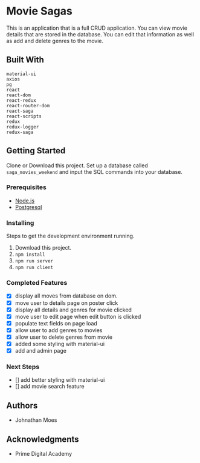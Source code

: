 # Movie Sagas

This is an application that is a full CRUD application. You can view movie details that are stored in the database. You can edit that information as well as add and delete genres to the movie.

## Built With

    material-ui
    axios
    pg
    react
    react-dom
    react-redux
    react-router-dom
    react-saga
    react-scripts
    redux
    redux-logger
    redux-saga

## Getting Started

Clone or Download this project. Set up a database called `saga_movies_weekend` and input the SQL commands into your database.

### Prerequisites

- [Node.js](https://nodejs.org/en/)
- [Postgresql](https://www.postgresql.org/)

### Installing

Steps to get the development environment running.

1. Download this project.
2. `npm install`
3. `npm run server`
4. `npm run client`

### Completed Features
- [x] display all moves from database on dom.
- [x] move user to details page on poster click
- [x] display all details and genres for movie clicked
- [x] move user to edit page when edit button is clicked
- [x] populate text fields on page load
- [x] allow user to add genres to movies
- [x] allow user to delete genres from movie
- [x] added some styling with material-ui
- [x] add and admin page

### Next Steps
- [] add better styling with material-ui
- [] add movie search feature

## Authors

* Johnathan Moes

## Acknowledgments

* Prime Digital Academy